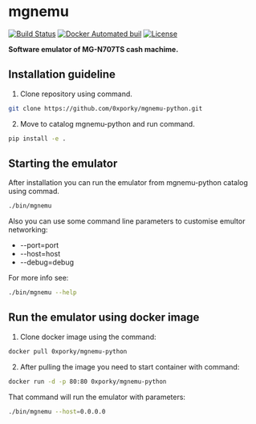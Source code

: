 # mgnemu

[![Build Status](https://travis-ci.org/0xporky/mgnemu-python.svg?branch=master)](https://travis-ci.org/0xporky/mgnemu-python)
[![Docker Automated buil](https://img.shields.io/docker/automated/jrottenberg/ffmpeg.svg)](https://hub.docker.com/r/0xporky/mgnemu-python/builds/)
[![License](http://img.shields.io/:license-mit-blue.svg?style=flat)](http://badges.mit-license.org)

**Software emulator of MG-N707TS cash machime.**

## Installation guideline ##
1. Clone repository using command.
```bash
git clone https://github.com/0xporky/mgnemu-python.git
```
2. Move to catalog mgnemu-python and run command.
```bash
pip install -e .
```

## Starting the emulator ##
After installation you can run the emulator from mgnemu-python catalog using commad.
```bash
./bin/mgnemu
```
Also you can use some command line parameters to customise emultor networking:
* --port=port
* --host=host
* --debug=debug

For more info see:
```bash
./bin/mgnemu --help
```

## Run the emulator using docker image ##
1. Clone docker image using the command:
```bash
docker pull 0xporky/mgnemu-python
```
2. After pulling the image you need to start container with command:
```bash
docker run -d -p 80:80 0xporky/mgnemu-python
```
That command will run the emulator with parameters:
```bash
./bin/mgnemu --host=0.0.0.0
```
